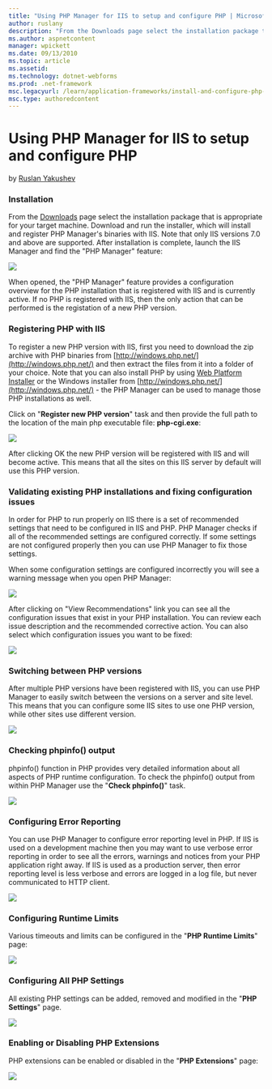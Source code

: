 ```yaml
---
title: "Using PHP Manager for IIS to setup and configure PHP | Microsoft Docs"
author: ruslany
description: "From the Downloads page select the installation package that is appropriate for your target machine. Download and run the installer, which will install and r..."
ms.author: aspnetcontent
manager: wpickett
ms.date: 09/13/2010
ms.topic: article
ms.assetid: 
ms.technology: dotnet-webforms
ms.prod: .net-framework
msc.legacyurl: /learn/application-frameworks/install-and-configure-php-on-iis/using-php-manager-for-iis-to-setup-and-configure-php
msc.type: authoredcontent
---
```

Using PHP Manager for IIS to setup and configure PHP
====================
by [Ruslan Yakushev](https://github.com/ruslany)

### Installation

From the [Downloads](http://phpmanager.codeplex.com/releases) page select the installation package that is appropriate for your target machine. Download and run the installer, which will install and register PHP Manager's binaries with IIS. Note that only IIS versions 7.0 and above are supported. After installation is complete, launch the IIS Manager and find the "PHP Manager" feature:

![](http://download.codeplex.com/Project/Download/FileDownload.aspx?ProjectName=phpmanager&amp;DownloadId=145956)

When opened, the "PHP Manager" feature provides a configuration overview for the PHP installation that is registered with IIS and is currently active. If no PHP is registered with IIS, then the only action that can be performed is the registation of a new PHP version.

### Registering PHP with IIS

To register a new PHP version with IIS, first you need to download the zip archive with PHP binaries from [http://windows.php.net/](http://windows.php.net/) and then extract the files from it into a folder of your choice. Note that you can also install PHP by using [Web Platform Installer](https://php.iis.net/) or the Windows installer from [http://windows.php.net/](http://windows.php.net/) - the PHP Manager can be used to manage those PHP installations as well.

Click on "**Register new PHP version**" task and then provide the full path to the location of the main php executable file: **php-cgi.exe**:

![](http://download.codeplex.com/Project/Download/FileDownload.aspx?ProjectName=phpmanager&amp;DownloadId=145957)

After clicking OK the new PHP version will be registered with IIS and will become active. This means that all the sites on this IIS server by default will use this PHP version.

### Validating existing PHP installations and fixing configuration issues

In order for PHP to run properly on IIS there is a set of recommended settings that need to be configured in IIS and PHP. PHP Manager checks if all of the recommended settings are configured correctly. If some settings are not configured properly then you can use PHP Manager to fix those settings.

When some configuration settings are configured incorrectly you will see a warning message when you open PHP Manager:

![](http://download.codeplex.com/Project/Download/FileDownload.aspx?ProjectName=phpmanager&amp;DownloadId=153524)

After clicking on "View Recommendations" link you can see all the configuration issues that exist in your PHP installation. You can review each issue description and the recommended corrective action. You can also select which configuration issues you want to be fixed:

![](http://download.codeplex.com/Project/Download/FileDownload.aspx?ProjectName=phpmanager&amp;DownloadId=153525)

### Switching between PHP versions

After multiple PHP versions have been registered with IIS, you can use PHP Manager to easily switch between the versions on a server and site level. This means that you can configure some IIS sites to use one PHP version, while other sites use different version.

![](http://download.codeplex.com/Project/Download/FileDownload.aspx?ProjectName=phpmanager&amp;DownloadId=145958)

### Checking phpinfo() output

phpinfo() function in PHP provides very detailed information about all aspects of PHP runtime configuration. To check the phpinfo() output from within PHP Manager use the "**Check phpinfo()**" task.

![](http://download.codeplex.com/Project/Download/FileDownload.aspx?ProjectName=phpmanager&amp;DownloadId=145959)

### Configuring Error Reporting

You can use PHP Manager to configure error reporting level in PHP. If IIS is used on a development machine then you may want to use verbose error reporting in order to see all the errors, warnings and notices from your PHP application right away. If IIS is used as a production server, then error reporting level is less verbose and errors are logged in a log file, but never communicated to HTTP client.

![](http://download.codeplex.com/Project/Download/FileDownload.aspx?ProjectName=phpmanager&amp;DownloadId=145984)

### Configuring Runtime Limits

Various timeouts and limits can be configured in the "**PHP Runtime Limits**" page:

![](http://download.codeplex.com/Project/Download/FileDownload.aspx?ProjectName=phpmanager&amp;DownloadId=146232)

### Configuring All PHP Settings

All existing PHP settings can be added, removed and modified in the "**PHP Settings**" page.

![](http://download.codeplex.com/Project/Download/FileDownload.aspx?ProjectName=phpmanager&amp;DownloadId=146015)

### Enabling or Disabling PHP Extensions

PHP extensions can be enabled or disabled in the "**PHP Extensions**" page:

![](http://download.codeplex.com/Project/Download/FileDownload.aspx?ProjectName=phpmanager&amp;DownloadId=145987)